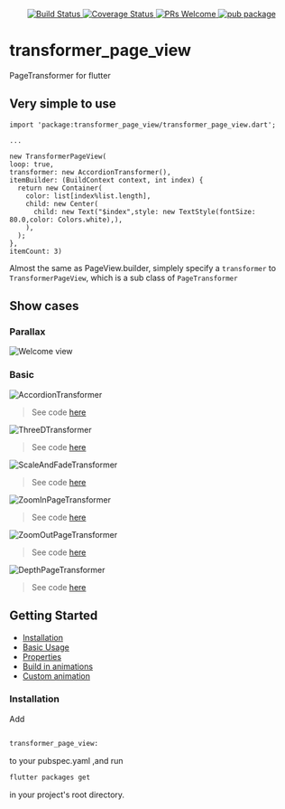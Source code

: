 
<p align="center">
    <a href="https://travis-ci.org/jzoom/transformer_page_view">
        <img src="https://travis-ci.org/jzoom/transformer_page_view.svg?branch=master" alt="Build Status" />
    </a>
    <a href="https://coveralls.io/github/jzoom/transformer_page_view?branch=master">
        <img src="https://coveralls.io/repos/github/jzoom/transformer_page_view/badge.svg?branch=master" alt="Coverage Status" />
    </a>
    <a href="https://github.com/jzoom/transformer_page_view/pulls">
        <img src="https://img.shields.io/badge/PRs-Welcome-brightgreen.svg" alt="PRs Welcome" />
    </a>
    <a href="https://pub.dartlang.org/packages/transformer_page_view">
        <img src="https://img.shields.io/pub/v/transformer_page_view.svg" alt="pub package" />
    </a>
</p>

# transformer_page_view

PageTransformer for flutter


## Very simple to use


```
import 'package:transformer_page_view/transformer_page_view.dart';

...

new TransformerPageView(
loop: true,
transformer: new AccordionTransformer(),
itemBuilder: (BuildContext context, int index) {
  return new Container(
    color: list[index%list.length],
    child: new Center(
      child: new Text("$index",style: new TextStyle(fontSize: 80.0,color: Colors.white),),
    ),
  );
},
itemCount: 3)
```

Almost the same as PageView.builder, simplely specify a `transformer` to `TransformerPageView`, 
    which is a sub class of `PageTransformer`


## Show cases

### Parallax

![Welcome view](https://github.com/jzoom/images/raw/master/welcome.gif)


### Basic

![AccordionTransformer](https://github.com/jzoom/images/raw/master/AccordionTransformer.gif)

>See code [here](https://github.com/jzoom/transformer_page_view/blob/master/example/lib/AccordionTransformer.dart)

![ThreeDTransformer](https://github.com/jzoom/images/raw/master/ThreeDTransformer.gif)

>See code [here](https://github.com/jzoom/transformer_page_view/blob/master/example/lib/ThreeDTransformer.dart)


![ScaleAndFadeTransformer](https://github.com/jzoom/images/raw/master/ScaleAndFadeTransformer.gif)

>See code [here](https://github.com/jzoom/transformer_page_view/blob/master/example/lib/ScaleAndFadeTransformers.dart)


![ZoomInPageTransformer](https://github.com/jzoom/images/raw/master/ZoomInPageTransformer.gif)

>See code [here](https://github.com/jzoom/transformer_page_view/blob/master/example/lib/ZoomInPageTransformer.dart)


![ZoomOutPageTransformer](https://github.com/jzoom/images/raw/master/ZoomOutPageTransformer.gif)

>See code [here](https://github.com/jzoom/transformer_page_view/blob/master/example/lib/ZoomOutPageTransformer.dart)


![DepthPageTransformer](https://github.com/jzoom/images/raw/master/DepthPageTransformer.gif)

>See code [here](https://github.com/jzoom/transformer_page_view/blob/master/example/lib/DepthPageTransformers.dart)





## Getting Started

- [Installation](#installation)
- [Basic Usage](#basic-usage)
- [Properties](#properties)
- [Build in animations](#build-in-animations)
- [Custom animation](#custom-animation)


### Installation

Add 

```bash

transformer_page_view:

```
to your pubspec.yaml ,and run 

```bash
flutter packages get 
```
in your project's root directory.

